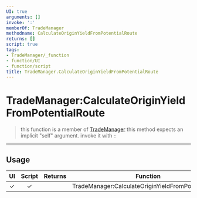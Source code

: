 ```yaml
---
UI: true
arguments: []
invoke: ':'
memberOf: TradeManager
methodname: CalculateOriginYieldFromPotentialRoute
returns: []
script: true
tags:
- TradeManager/_function
- function/UI
- function/script
title: TradeManager.CalculateOriginYieldFromPotentialRoute
---
```

# TradeManager:CalculateOriginYieldFromPotentialRoute
> this function is a member of [TradeManager](civ-6/lua/TradeManager.md)
> this method expects an implicit "self" argument. invoke it with `:`
-----
## Usage
|  UI | Script | Returns | Function | Arguments |
|:---:|:------:|-------:|:--------:|:---------|
|✓|✓||TradeManager:CalculateOriginYieldFromPotentialRoute||

